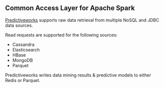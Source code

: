 
## Common Access Layer for Apache Spark

[Predictiveworks](http://predictiveworks.eu) supports raw data retrieval from multiple NoSQL and JDBC data sources.

Read requests are supported for the following sources:

* Cassandra
* Elasticsearch
* HBase
* MongoDB
* Parquet

Predictiveworks writes data mining results & predictive models to either Redis or Parquet.
